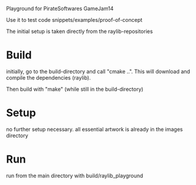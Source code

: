 Playground for PirateSoftwares GameJam14

Use it to test code snippets/examples/proof-of-concept

The initial setup is taken directly from the raylib-repositories

# Build
initially, go to the build-directory and call "cmake ..". This will download and compile the dependencies (raylib).

Then build with "make" (while still in the build-directory)

# Setup
no further setup necessary. all essential artwork is already in the images directory

# Run
run from the main directory with build/raylib_playground
